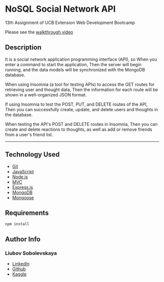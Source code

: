 # NoSQL Social Network API

13th Assignment of UCB Extension Web Development Bootcamp


Please see the [walkthrough video]()

## Description

It is a social network application programming interface (API), so 
When you enter a command to start the application,
Then the  server will begin running, and the data models will be synchronized with the MongoDB database.

When using Insomnia (a tool for testing APIs) to access the GET routes for retrieving user and thought data,
Then the information for each route will be shown in a well-organized JSON format.

If using Insomnia to test the POST, PUT, and DELETE routes of the API,
Then you can successfully create, update, and delete users and thoughts in the database.

When testing the API's POST and DELETE routes in Insomnia,
Then you can create and delete reactions to thoughts, as well as add or remove friends from a user's friend list.

---



## Technology Used

- [Git](https://git-scm.com/)
- [JavaScript](https://www.javascript.com/)
- [Node.js](https://nodejs.dev/)
- [MVC](https://developer.mozilla.org/en-US/docs/Glossary/MVC)
- [Express.js](https://expressjs.com/)
- [MongoDB](https://www.mongodb.com/)
- [Mongoose](https://www.npmjs.com/package/mongoose)

## Requirements

```
npm install
```

## Author Info

### Liubov Sobolevskaya

- [LinkedIn](https://www.linkedin.com/in/liubov-sobolevskaya/)
- [Github](https://github.com/LiubovSobolevskaya)
- [Kaggle](https://www.kaggle.com/lyubovsobolevskaya)


